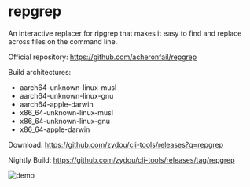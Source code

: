 # repgrep

An interactive replacer for ripgrep that makes it easy to find and replace across files on the command line.

Official repository: https://github.com/acheronfail/repgrep

Build architectures:

- aarch64-unknown-linux-musl
- aarch64-unknown-linux-gnu
- aarch64-apple-darwin
- x86_64-unknown-linux-musl
- x86_64-unknown-linux-gnu
- x86_64-apple-darwin

Download: https://github.com/zydou/cli-tools/releases?q=repgrep

Nightly Build: https://github.com/zydou/cli-tools/releases/tag/repgrep

![demo](https://raw.githubusercontent.com/acheronfail/repgrep/fae1135f19f47a373ec1833442c256bd4b14d21c/doc/demo.png)
